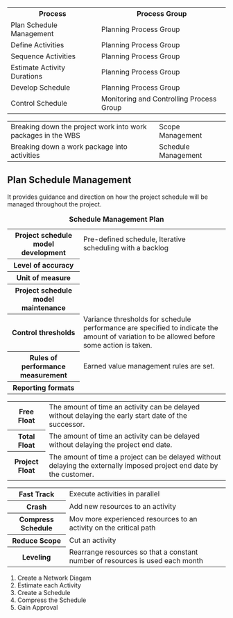 <table>
<tr><th>Process</th><th>Process Group</th></tr>
<tr><td>Plan Schedule Management</td><td>Planning Process Group</td></tr>
<tr><td>Define Activities</td><td>Planning Process Group</td></tr>
<tr><td>Sequence Activities</td><td>Planning Process Group</td></tr>
<tr><td>Estimate Activity Durations</td><td>Planning Process Group</td></tr>
<tr><td>Develop Schedule</td><td>Planning Process Group</td></tr>
<tr><td>Control Schedule</td><td>Monitoring and Controlling Process Group</td></tr>
</table>

<table>
<tr><td>Breaking down the project work into work packages in the WBS</td><td>Scope Management</td></tr>
<tr><td>Breaking down a work package into activities</td><td>Schedule Management</td></tr>
</table>

<h2>Plan Schedule Management</h2>
It provides guidance and direction on how the project schedule will be managed throughout the project.<br>

<table>
  <caption><b>Schedule Management Plan</b></caption>
  <tr><th>Project schedule model development</th><td>Pre-defined schedule, Iterative scheduling with a backlog</td></tr>
  <tr><th>Level of accuracy</th><td></td></tr>
  <tr><th>Unit of measure</th><td></td></tr>
  <tr><th>Project schedule model maintenance</th><td></td></tr>
  <tr><th>Control thresholds</th><td>Variance thresholds for schedule performance are specified to indicate the amount of variation to be allowed before some action is taken.</td></tr>
  <tr><th>Rules of performance measurement</th><td>Earned value management rules are set.</td></tr>
  <tr><th>Reporting formats</th><td></td></tr>
</table>
  
<table>
<tr><th>Free Float</th><td>The amount of time an activity can be delayed without delaying the early start date of the successor.</td></tr>
<tr><th>Total Float</th><td>The amount of time an activity can be delayed without delaying the project end date.</td></tr>
<tr><th>Project Float</th><td>The amount of time a project can be delayed without delaying the externally imposed project end date by the customer.</td></tr>
</table>

<table>
<tr><th>Fast Track</th><td>Execute activities in parallel</td></tr>
<tr><th>Crash</th><td>Add new resources to an activity</td></tr>
<tr><th>Compress Schedule</th><td>Mov more experienced resources to an activity on the critical path</td></tr>
<tr><th>Reduce Scope</th><td>Cut an activity</td></tr>
<tr><th>Leveling</th><td>Rearrange resources so that a constant number of resources is used each month</td></tr>
</table>

1. Create a Network Diagam<br>
2. Estimate each Activity<br>
3. Create a Schedule<br>
4. Compress the Schedule<br>
5. Gain Approval
